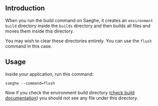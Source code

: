 ## Introduction

When you run the build command on Saeghe, 
it creates an `environment build` directory inside the `builds` directory and then builds all files and moves them inside this directory.

You may wish to clear these directories entirely. You can use the `flush` command in this case.

## Usage

Inside your application, run this command:

```shell
saeghe --command=flush
```

Now if you check the environment build directory ([check build documentation](https://saeghe.com/documentations/build-command)) 
you should not see any file under this directory.
